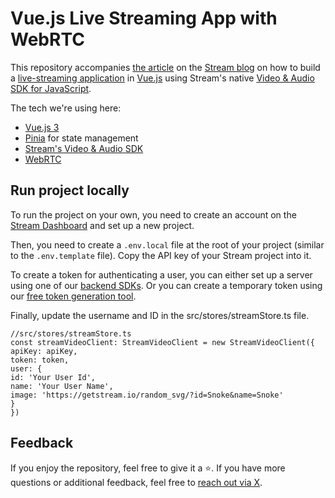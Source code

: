 # Vue.js Live Streaming App with WebRTC

This repository accompanies [the article](https://getstream.io/blog/vuejs-webrtc-livestreaming/) on the [Stream blog](https://getstream.io/blog/) on how to build a [live-streaming application](https://getstream.io/video/livestreaming/) in [Vue.js](https://vuejs.org/) using Stream's native [Video & Audio SDK for JavaScript](https://getstream.io/video/docs/javascript/).

The tech we're using here:

- [Vue.js 3](https://vuejs.org/)
- [Pinia](https://pinia.vuejs.org/) for state management
- [Stream's Video & Audio SDK](https://getstream.io/video/docs/)
- [WebRTC](https://getstream.io/resources/projects/webrtc/basics/welcome/)

## Run project locally

To run the project on your own, you need to create an account on the [Stream Dashboard](https://dashboard.getstream.io/) and set up a new project.

Then, you need to create a `.env.local` file at the root of your project (similar to the `.env.template` file). Copy the API key of your Stream project into it.

To create a token for authenticating a user, you can either set up a server using one of our [backend SDKs](https://getstream.io/chat/sdk/#backend-clients). Or you can create a temporary token using our [free token generation tool](https://getstream.io/chat/docs/react/token_generator/).

Finally, update the username and ID in the src/stores/streamStore.ts file.


```
//src/stores/streamStore.ts
const streamVideoClient: StreamVideoClient = new StreamVideoClient({
apiKey: apiKey,
token: token,
user: {
id: 'Your User Id',
name: 'Your User Name',
image: 'https://getstream.io/random_svg/?id=Snoke&name=Snoke'
}
})
```
## Feedback

If you enjoy the repository, feel free to give it a ⭐️. If you have more questions or additional feedback, feel free to [reach out via X](https://twitter.com/getstream_io).
